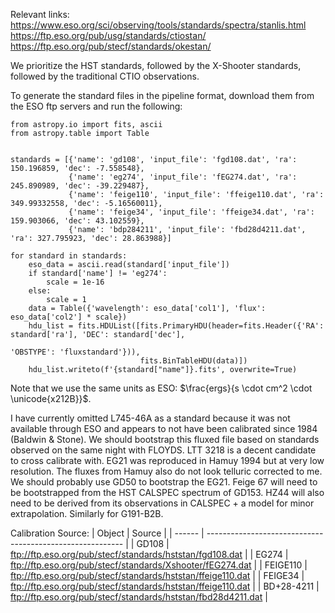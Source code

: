Relevant links:
https://www.eso.org/sci/observing/tools/standards/spectra/stanlis.html
https://ftp.eso.org/pub/usg/standards/ctiostan/
https://ftp.eso.org/pub/stecf/standards/okestan/

We prioritize the HST standards, followed by the X-Shooter standards, followed by the traditional CTIO observations.

To generate the standard files in the pipeline format, download them from the ESO ftp servers and run the following:

```
from astropy.io import fits, ascii
from astropy.table import Table


standards = [{'name': 'gd108', 'input_file': 'fgd108.dat', 'ra': 150.196859, 'dec': -7.558548},
             {'name': 'eg274', 'input_file': 'fEG274.dat', 'ra': 245.890989, 'dec': -39.229487},
             {'name': 'feige110', 'input_file': 'ffeige110.dat', 'ra': 349.99332558, 'dec': -5.16560011},
             {'name': 'feige34', 'input_file': 'ffeige34.dat', 'ra': 159.903066, 'dec': 43.102559},
             {'name': 'bdp284211', 'input_file': 'fbd28d4211.dat', 'ra': 327.795923, 'dec': 28.863988}]

for standard in standards:
    eso_data = ascii.read(standard['input_file'])
    if standard['name'] != 'eg274':
        scale = 1e-16
    else:
        scale = 1
    data = Table({'wavelength': eso_data['col1'], 'flux': eso_data['col2'] * scale})
    hdu_list = fits.HDUList([fits.PrimaryHDU(header=fits.Header({'RA': standard['ra'], 'DEC': standard['dec'], 
                                                                 'OBSTYPE': 'fluxstandard'})), 
                             fits.BinTableHDU(data)])
    hdu_list.writeto(f'{standard["name"]}.fits', overwrite=True)
```
Note that we use the same units as ESO: $\frac{ergs}{s \cdot cm^2 \cdot \unicode{x212B}}$.

I have currently omitted L745-46A as a standard because it was not available through ESO and appears to not have been calibrated
since 1984 (Baldwin & Stone). We should bootstrap this fluxed file based on standards observed on the same night with FLOYDS. LTT 3218 is a decent candidate to cross calibrate with. EG21 was reproduced in Hamuy 1994 but at very low resolution. The fluxes from Hamuy also do not look telluric corrected to me. We should probably use GD50 to bootstrap the EG21. Feige 67 will need to be bootstrapped from the HST CALSPEC spectrum of GD153. HZ44 will also need to be derived from its observations in CALSPEC + a model for minor extrapolation. Similarly for G191-B2B.

Calibration Source:
| Object | Source                                                    |
| ------ | --------------------------------------------------------- |
| GD108  | ftp://ftp.eso.org/pub/stecf/standards/hststan/fgd108.dat  |
| EG274  | ftp://ftp.eso.org/pub/stecf/standards/Xshooter/fEG274.dat |
| FEIGE110 | ftp://ftp.eso.org/pub/stecf/standards/hststan/ffeige110.dat |
| FEIGE34 | ftp://ftp.eso.org/pub/stecf/standards/hststan/ffeige110.dat |
| BD+28-4211 | ftp://ftp.eso.org/pub/stecf/standards/hststan/fbd28d4211.dat |
